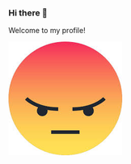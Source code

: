 ### Hi there 👋
Welcome to my profile!



<img align="center" height="auto" src="https://github.com/Pokoke-01/Pokoke-01/blob/main/Angry.jpeg"/>


<!--
**Pokoke-01/Pokoke-01** is a ✨ _special_ ✨ repository because its `README.md` (this file) appears on your GitHub profile.

Here are some ideas to get you started:

- 🔭 I’m currently working on ...
- 🌱 I’m currently learning ...
- 👯 I’m looking to collaborate on ...
- 🤔 I’m looking for help with ...
- 💬 Ask me about ...
- 📫 How to reach me: ...
- 😄 Pronouns: ...
- ⚡ Fun fact: ...
-->
